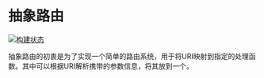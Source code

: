 # 抽象路由

[![构建状态](https://travis-ci.org/dart-router/abstract-router.svg?branch=master)](https://travis-ci.org/dart-router/abstract-router)

抽象路由的初衷是为了实现一个简单的路由系统，用于将URI映射到指定的处理函数。其中可以根据URI解析携带的参数信息，将其放到一个。
